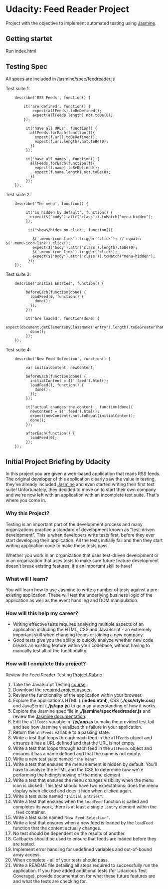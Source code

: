 # Udacity: Feed Reader Project

Project with the objective to implement automated testing using [Jasmine](http://jasmine.github.io/).

## Getting startet
Run index.html

## Testing Spec
All specs are included in /jasmine/spec/feedreader.js

Test suite 1:
```
    describe('RSS Feeds', function() {

        it('are defined', function() {
            expect(allFeeds).toBeDefined();
            expect(allFeeds.length).not.toBe(0);
        });

         it('have all URLs', function() {
           allFeeds.forEach(function(f){
             expect(f.url).toBeDefined();
             expect(f.url.length).not.toBe(0);
           })
         });

         it('have all names', function() {
           allFeeds.forEach(function(f){
             expect(f.name).toBeDefined();
             expect(f.name.length).not.toBe(0);
           })
         });
    });
```

Test suite 2:
```
    describe('The menu', function() {

         it('is hidden by default', function() {
           expect($('body').attr('class')).toMatch("menu-hidden");
         });

          it('shows/hides on-click', function(){

            $('.menu-icon-link').trigger('click'); // equals: $('.menu-icon-link').click();
            expect($('body').attr('class').length).toBe(0);
            $('.menu-icon-link').trigger('click');
            expect($('body').attr('class')).toMatch("menu-hidden");
          });
    });
```

Test suite 3:
```
    describe('Initial Entries', function() {

         beforeEach(function(done) {
           loadFeed(0, function() {
             done();
           });
         });

         it('are loaded', function(done) {
           expect(document.getElementsByClassName('entry').length).toBeGreaterThan(0);
           done();
         });
    });
```

Test suite 4:
```
    describe('New Feed Selection', function() {

         var initialContent, newContent;

         beforeEach(function(done) {
           initialContent = $('.feed').html();
           loadFeed(1, function() {
             done();
           });
         });

         it('actual changes the content', function(done){
           newContent = $('.feed').html();
           expect(newContent).not.toEqual(initialContent);
           done();
         });

         afterEach(function() {
           loadFeed(0);
         });
    });
```

## Initial Project Briefing by Udacity

In this project you are given a web-based application that reads RSS feeds. The original developer of this application clearly saw the value in testing, they've already included [Jasmine](http://jasmine.github.io/) and even started writing their first test suite! Unfortunately, they decided to move on to start their own company and we're now left with an application with an incomplete test suite. That's where you come in.


### Why this Project?

Testing is an important part of the development process and many organizations practice a standard of development known as "test-driven development". This is when developers write tests first, before they ever start developing their application. All the tests initially fail and then they start writing application code to make these tests pass.

Whether you work in an organization that uses test-driven development or in an organization that uses tests to make sure future feature development doesn't break existing features, it's an important skill to have!


### What will I learn?

You will learn how to use Jasmine to write a number of tests against a pre-existing application. These will test the underlying business logic of the application as well as the event handling and DOM manipulation.


### How will this help my career?

* Writing effective tests requires analyzing multiple aspects of an application including the HTML, CSS and JavaScript - an extremely important skill when changing teams or joining a new company.
* Good tests give you the ability to quickly analyze whether new code breaks an existing feature within your codebase, without having to manually test all of the functionality.


### How will I complete this project?

Review the Feed Reader Testing [Project Rubric](https://review.udacity.com/#!/projects/3442558598/rubric)

1. Take the JavaScript Testing [course](https://www.udacity.com/course/ud549)
2. Download the [required project assets](http://github.com/udacity/frontend-nanodegree-feedreader).
3. Review the functionality of the application within your browser.
4. Explore the application's HTML (**./index.html**), CSS (**./css/style.css**) and JavaScript (**./js/app.js**) to gain an understanding of how it works.
5. Explore the Jasmine spec file in **./jasmine/spec/feedreader.js** and review the [Jasmine documentation](http://jasmine.github.io).
6. Edit the `allFeeds` variable in **./js/app.js** to make the provided test fail and see how Jasmine visualizes this failure in your application.
7. Return the `allFeeds` variable to a passing state.
8. Write a test that loops through each feed in the `allFeeds` object and ensures it has a URL defined and that the URL is not empty.
9. Write a test that loops through each feed in the `allFeeds` object and ensures it has a name defined and that the name is not empty.
10. Write a new test suite named `"The menu"`.
11. Write a test that ensures the menu element is hidden by default. You'll have to analyze the HTML and the CSS to determine how we're performing the hiding/showing of the menu element.
12. Write a test that ensures the menu changes visibility when the menu icon is clicked. This test should have two expectations: does the menu display when clicked and does it hide when clicked again.
13. Write a test suite named `"Initial Entries"`.
14. Write a test that ensures when the `loadFeed` function is called and completes its work, there is at least a single `.entry` element within the `.feed` container.
15. Write a test suite named `"New Feed Selection"`.
16. Write a test that ensures when a new feed is loaded by the `loadFeed` function that the content actually changes.
17. No test should be dependent on the results of another.
18. Callbacks should be used to ensure that feeds are loaded before they are tested.
19. Implement error handling for undefined variables and out-of-bound array access.
20. When complete - all of your tests should pass. 
21. Write a README file detailing all steps required to successfully run the application. If you have added additional tests (for Udacious Test Coverage),  provide documentation for what these future features are and what the tests are checking for.
